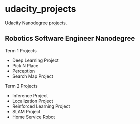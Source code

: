 # udacity_projects
Udacity Nanodegree projects.  

## Robotics Software Engineer Nanodegree

Term 1 Projects
* Deep Learning Project
* Pick N Place
* Perception
* Search Map Project

Term 2 Projects
* Inference Project
* Localization Project
* Reinforced Learning Project
* SLAM Project
* Home Service Robot
